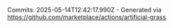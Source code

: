 Commits: 2025-05-14T12:42:17.990Z - Generated via https://github.com/marketplace/actions/artificial-grass
<br>
